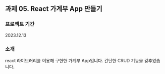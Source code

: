 과제 05. React 가계부 App 만들기
---
### 프로젝트 기간
2023.12.13
### 소개
react 라이브러리를 이용해 구현한 가계부 App입니다.
간단한 CRUD 기능을 갖추었습니다.
